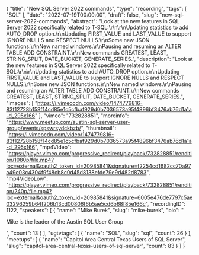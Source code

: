 {
  "title": "New SQL Server 2022 commands",
  "type": "recording",
  "tags": [
    "SQL"
  ],
  "date": "2022-07-19T00:00:00",
  "draft": false,
  "slug": "new-sql-server-2022-commands",
  "abstract": "Look at the new features in SQL Server 2022 specifically related to T-SQL:\r\n\r\nUpdating statistics to add AUTO_DROP option.\r\nUpdating FIRST_VALUE and LAST_VALUE to support IGNORE NULLS and RESPECT NULLS.\r\nSome new JSON functions.\r\nNew named windows.\r\nPausing and resuming an ALTER TABLE ADD CONSTRAINT.\r\nNew commands GREATEST, LEAST, STRING_SPLIT, DATE_BUCKET, GENERATE_SERIES.",
  "description": "Look at the new features in SQL Server 2022 specifically related to T-SQL:\r\n\r\nUpdating statistics to add AUTO_DROP option.\r\nUpdating FIRST_VALUE and LAST_VALUE to support IGNORE NULLS and RESPECT NULLS.\r\nSome new JSON functions.\r\nNew named windows.\r\nPausing and resuming an ALTER TABLE ADD CONSTRAINT.\r\nNew commands GREATEST, LEAST, STRING_SPLIT, DATE_BUCKET, GENERATE_SERIES.",
  "images": [
    "https://i.vimeocdn.com/video/1474779816-83f12728b158f14cd85e1c5cfbaf929d0b7036573a95f4896bf3476ab76d1a1a-d_295x166"
  ],
  "vimeo": "732828851",
  "moreinfo": "https://www.meetup.com/austin-sql-server-user-group/events/spswrsydckbzb/",
  "thumbnail": "https://i.vimeocdn.com/video/1474779816-83f12728b158f14cd85e1c5cfbaf929d0b7036573a95f4896bf3476ab76d1a1a-d_295x166",
  "mp4Video": "https://player.vimeo.com/progressive_redirect/playback/732828851/rendition/1080p/file.mp4?loc=external&oauth2_token_id=20985841&signature=f2254cd1682cc70a97a49c03c4304f9f48cb8c0d45d8138efde79e9d482d8783",
  "mp4VideoLow": "https://player.vimeo.com/progressive_redirect/playback/732828851/rendition/240p/file.mp4?loc=external&oauth2_token_id=20985841&signature=6005e476de7797c5ae03296259b64f206b13cd00806f6b5ae5cd6b68f85e166c",
  "recordingID": 1122,
  "speakers": [
    {
      "name": "Mike Burek",
      "slug": "mike-burek",
      "bio": "<p>Mike is the leader of the Austin SQL User Group</p>",
      "count": 13
    }
  ],
  "ugtvtags": [
    {
      "name": "SQL",
      "slug": "sql",
      "count": 26
    }
  ],
  "meetups": [
    {
      "name": "Capitol Area Central Texas Users of SQL Server",
      "slug": "capitol-area-central-texas-users-of-sql-server",
      "count": 83
    }
  ]
}